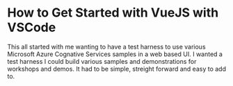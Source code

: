 # How to Get Started with VueJS with VSCode

This all started with me wanting to have a test harness to use various Microsoft Azure Cognative Services samples in a web based UI. I wanted a test harness I could build various samples and demonstrations for workshops and demos.  It had to be simple, streight forward and easy to add to.    

